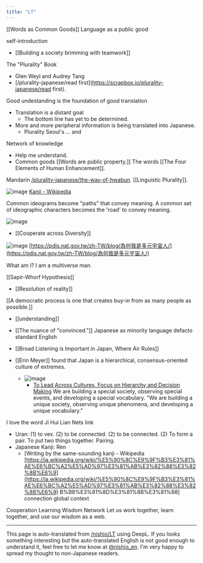 ```yaml
---
title: "LT"
---
```


[[Words as Common Goods]]
Language as a public good

self-introduction
- [[Building a society brimming with teamwork]]


The "Plurality" Book
- Glen Weyl and Audrey Tang
- [/plurality-japanese/read first](https://scrapbox.io/plurality-japanese/read first).

Good undestanding is the foundation of good translation
- Translation is a distant goal
    - The bottom line has yet to be determined.
- More and more peripheral information is being translated into Japanese.
    - Plurality Seoul's ... and

Network of knowledge
- Help me understand.
- Common goods
[[Words are public property.]]
The words [[The Four Elements of Human Enhancement]].


Mandarin
[/plurality-japanese/the-way-of-hwabun](https://scrapbox.io/plurality-japanese/the-way-of-hwabun).
[[Linguistic Plurality]].

![image](https://gyazo.com/de347eda3d590bd920becba5de33c861/thumb/1000)
[Kanji - Wikipedia](https://ja.wikipedia.org/wiki/%E6%BC%A2%E5%AD%97)

Common ideograms become "paths" that convey meaning.
A common set of ideographic characters becomes the 'road' to convey meaning.

![image](https://gyazo.com/eacdb6b3769ae93565cc6177244d5b73/thumb/1000)
- [[Cooperate across Diversity]]

![image](https://gyazo.com/1d5fbfe84d13dc19722dd2a5d3898225/thumb/1000)
[https://pdis.nat.gov.tw/zh-TW/blog/為何我是多元宇宙人/](https://pdis.nat.gov.tw/zh-TW/blog/為何我是多元宇宙人/)

What am I? I am a multiverse man.

[[Sapir-Whorf Hypothesis]]
- [[Resolution of reality]]

[[A democratic process is one that creates buy-in from as many people as possible.]]
- [[understanding]]
- [[The nuance of "convinced."]]
Japanese as minority language
defacto standard English

- [[Broad Listening is Important in Japan, Where Air Rules]]
- [[Erin Meyer]] found that Japan is a hierarchical, consensus-oriented culture of extremes.
    - ![image](https://gyazo.com/d04ca9be867c45bfa8029d1001d8c6a2/thumb/1000)
        - [To Lead Across Cultures, Focus on Hierarchy and Decision Making](https://hbr.org/2017/07/being-the-boss-in-brussels-boston-and-beijing)
We are building a special society, observing special events, and developing a special vocabulary.
"We are building a unique society, observing unique phenomena, and developing a unique vocabulary."


I love the word Ji Hui Lian Nets
link
- Uran: (1) to vex. (2) to be connected. (2) to be connected. (2) To form a pair. To put two things together. Pairing.
- Japanese Kanji: Ren
    - [Writing by the same-sounding kanji - Wikipedia [https://ja.wikipedia.org/wiki/%E5%90%8C%E9%9F%B3%E3%81%AE%E6%BC%A2%E5%AD%97%E3%81%AB%E3%82%88%E3%82%8B%E6%9](https://ja.wikipedia.org/wiki/%E5%90%8C%E9%9F%B3%E3%81%AE%E6%BC%A2%E5%AD%97%E3%81%AB%E3%82%88%E3%82%8B%E6%9) B%B8%E3%81%8D%E3%81%8B%E3%81%88]
connection
global context


Cooperation Learning Wisdom Network
Let us work together, learn together, and use our wisdom as a web.


---
This page is auto-translated from [/nishio/LT](https://scrapbox.io/nishio/LT) using DeepL. If you looks something interesting but the auto-translated English is not good enough to understand it, feel free to let me know at [@nishio_en](https://twitter.com/nishio_en). I'm very happy to spread my thought to non-Japanese readers.